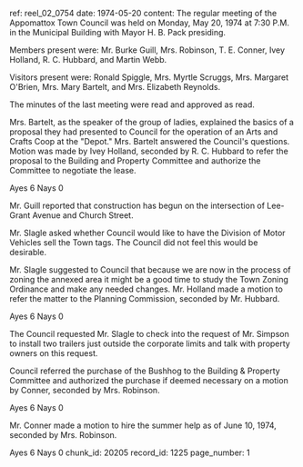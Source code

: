 ref: reel_02_0754
date: 1974-05-20
content: The regular meeting of the Appomattox Town Council was held on Monday, May 20, 1974 at 7:30 P.M. in the Municipal Building with Mayor H. B. Pack presiding.

Members present were: Mr. Burke Guill, Mrs. Robinson, T. E. Conner, Ivey Holland, R. C. Hubbard, and Martin Webb.

Visitors present were: Ronald Spiggle, Mrs. Myrtle Scruggs, Mrs. Margaret O'Brien, Mrs. Mary Bartelt, and Mrs. Elizabeth Reynolds.

The minutes of the last meeting were read and approved as read.

Mrs. Bartelt, as the speaker of the group of ladies, explained the basics of a proposal they had presented to Council for the operation of an Arts and Crafts Coop at the "Depot." Mrs. Bartelt answered the Council's questions. Motion was made by Ivey Holland, seconded by R. C. Hubbard to refer the proposal to the Building and Property Committee and authorize the Committee to negotiate the lease.

Ayes 6 Nays 0

Mr. Guill reported that construction has begun on the intersection of Lee-Grant Avenue and Church Street.

Mr. Slagle asked whether Council would like to have the Division of Motor Vehicles sell the Town tags. The Council did not feel this would be desirable.

Mr. Slagle suggested to Council that because we are now in the process of zoning the annexed area it might be a good time to study the Town Zoning Ordinance and make any needed changes. Mr. Holland made a motion to refer the matter to the Planning Commission, seconded by Mr. Hubbard.

Ayes 6 Nays 0

The Council requested Mr. Slagle to check into the request of Mr. Simpson to install two trailers just outside the corporate limits and talk with property owners on this request.

Council referred the purchase of the Bushhog to the Building & Property Committee and authorized the purchase if deemed necessary on a motion by Conner, seconded by Mrs. Robinson.

Ayes 6 Nays 0

Mr. Conner made a motion to hire the summer help as of June 10, 1974, seconded by Mrs. Robinson.

Ayes 6 Nays 0
chunk_id: 20205
record_id: 1225
page_number: 1

